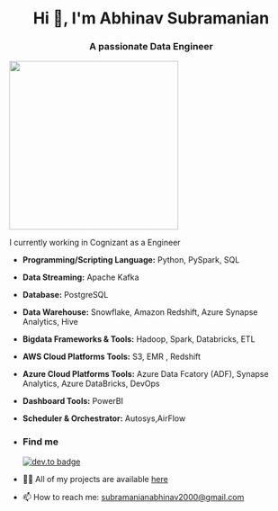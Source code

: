 <h1 align="center">Hi 👋, I'm Abhinav Subramanian</h1>
<h3 align="center">A passionate Data Engineer</h3>
<img src="https://media.giphy.com/media/p4NLw3I4U0idi/giphy.gif" width="300"> 

I currently working in Cognizant as a Engineer

- **Programming/Scripting Language:** Python, PySpark, SQL
- **Data Streaming:** Apache Kafka
- **Database:** PostgreSQL
- **Data Warehouse:** Snowflake, Amazon Redshift, Azure Synapse Analytics, Hive
- **Bigdata Frameworks & Tools:** Hadoop, Spark, Databricks, ETL
- **AWS Cloud Platforms Tools:** S3, EMR , Redshift
- **Azure Cloud Platforms Tools:** Azure Data Fcatory (ADF), Synapse Analytics, Azure DataBricks, DevOps
- **Dashboard Tools:** PowerBI
- **Scheduler & Orchestrator:** Autosys,AirFlow

- ### Find me 
  [![dev.to badge](https://img.shields.io/badge/linkedin-VinaySapare-%1500a7128?style=flat&logo=linkedin)](https://www.linkedin.com/in/abhinavsubramanian007)
- 👨‍💻 All of my projects are available  [here](https://github.com/Batmanhere?tab=repositories)
- 📫 How to reach me:  [subramanianabhinav2000@gmail.com](mailto:subramanianabhinav2000@gmail.com)
